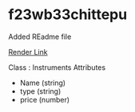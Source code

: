 # f23wb33chittepu
Added REadme file

[Render Link](https://dashboard.render.com/web/srv-cktboreb0mos73ba9sug/deploys/dep-cktborub0mos73ba9u4g)


Class : Instruments
Attributes

- Name (string)
- type (string)
- price (number)
